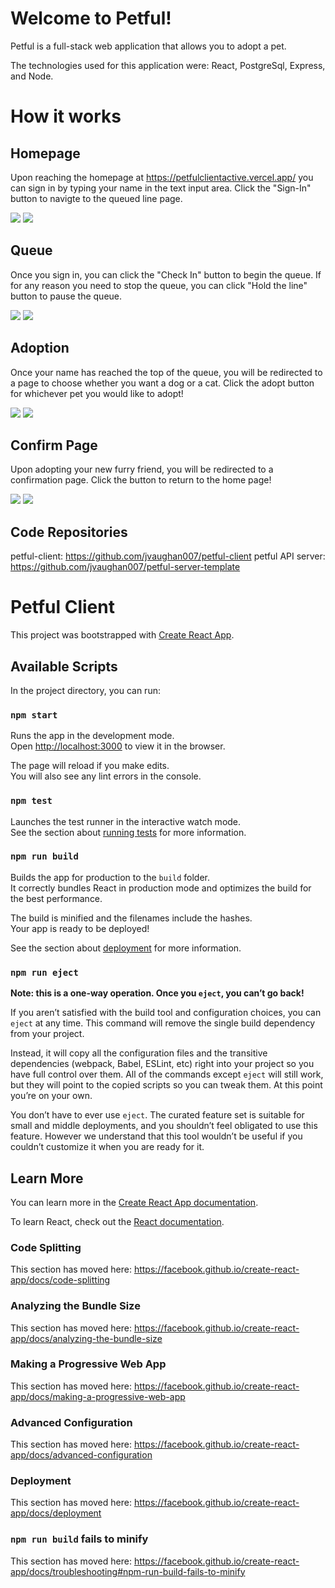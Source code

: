 # Welcome to Petful!

Petful is a full-stack web application that allows you to adopt a pet. 

The technologies used for this application were: React, PostgreSql, Express, and Node.

# How it works

## Homepage
Upon reaching the homepage at https://petfulclientactive.vercel.app/ you can sign in by typing your name in the text input area. Click the "Sign-In" button to navigte to the
queued line page. 

<img src='screenshots\signIn_desktop.png'/>

<img src='screenshots\signIn_mobile.png'/>

## Queue
Once you sign in, you can click the "Check In" button to begin the queue. If for any reason you need to stop the
queue, you can click "Hold the line" button to pause the queue.
 
<img src='screenshots\queue_desktop.png'/>

<img src='screenshots\queue_mobile.png'/>
 
## Adoption
Once your name has reached the top of the queue, you will be redirected to a page to choose whether you want a dog or a cat. Click the adopt button for whichever pet you would like to adopt! 

<img src='screenshots\queue_desktop.png'/>

<img src='screenshots\queue_mobile.png'/>

## Confirm Page
Upon adopting your new furry friend, you will be redirected to a confirmation page. Click the button to return to the home page!


<img src='screenshots\addLeadForm_desktop.png'/>

<img src='screenshots\dashboard_mobile.png'/>



## Code Repositories

petful-client: https://github.com/jvaughan007/petful-client
petful API server: https://github.com/jvaughan007/petful-server-template






# Petful Client

This project was bootstrapped with [Create React App](https://github.com/facebook/create-react-app).

## Available Scripts

In the project directory, you can run:

### `npm start`

Runs the app in the development mode.<br />
Open [http://localhost:3000](http://localhost:3000) to view it in the browser.

The page will reload if you make edits.<br />
You will also see any lint errors in the console.

### `npm test`

Launches the test runner in the interactive watch mode.<br />
See the section about [running tests](https://facebook.github.io/create-react-app/docs/running-tests) for more information.

### `npm run build`

Builds the app for production to the `build` folder.<br />
It correctly bundles React in production mode and optimizes the build for the best performance.

The build is minified and the filenames include the hashes.<br />
Your app is ready to be deployed!

See the section about [deployment](https://facebook.github.io/create-react-app/docs/deployment) for more information.

### `npm run eject`

**Note: this is a one-way operation. Once you `eject`, you can’t go back!**

If you aren’t satisfied with the build tool and configuration choices, you can `eject` at any time. This command will remove the single build dependency from your project.

Instead, it will copy all the configuration files and the transitive dependencies (webpack, Babel, ESLint, etc) right into your project so you have full control over them. All of the commands except `eject` will still work, but they will point to the copied scripts so you can tweak them. At this point you’re on your own.

You don’t have to ever use `eject`. The curated feature set is suitable for small and middle deployments, and you shouldn’t feel obligated to use this feature. However we understand that this tool wouldn’t be useful if you couldn’t customize it when you are ready for it.

## Learn More

You can learn more in the [Create React App documentation](https://facebook.github.io/create-react-app/docs/getting-started).

To learn React, check out the [React documentation](https://reactjs.org/).

### Code Splitting

This section has moved here: https://facebook.github.io/create-react-app/docs/code-splitting

### Analyzing the Bundle Size

This section has moved here: https://facebook.github.io/create-react-app/docs/analyzing-the-bundle-size

### Making a Progressive Web App

This section has moved here: https://facebook.github.io/create-react-app/docs/making-a-progressive-web-app

### Advanced Configuration

This section has moved here: https://facebook.github.io/create-react-app/docs/advanced-configuration

### Deployment

This section has moved here: https://facebook.github.io/create-react-app/docs/deployment

### `npm run build` fails to minify

This section has moved here: https://facebook.github.io/create-react-app/docs/troubleshooting#npm-run-build-fails-to-minify

